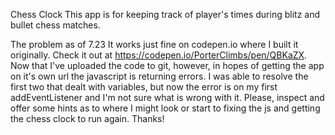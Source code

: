 Chess Clock
  This app is for keeping track of player's times during blitz and bullet chess matches. 
  
The problem as of 7.23
  It works just fine on codepen.io where I built it originally.  Check it out at https://codepen.io/PorterClimbs/pen/QBKaZX.  Now that I've uploaded the code to git, however, in hopes of getting the app on it's own url the javascript is returning errors.  I was able to resolve the first two that dealt with variables, but now the error is on my first addEventListener and I'm not sure what is wrong with it.  Please, inspect and offer some hints as to where I might look or start to fixing the js and getting the chess clock to run again.  Thanks!

